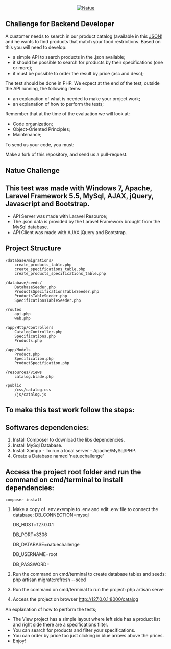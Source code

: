 <p align="center">
  <a href="https://www.natue.com.br">
      <img src="https://static.natue.com.br/images/icons/footer-logo.png" alt="Natue"/>
  </a>
</p>

## Challenge for Backend Developer

A customer needs to search in our product catalog (available in this <a href="https://github.com/natuelabs/challenge/blob/master/products.json">JSON</a>) and he wants to find products that match your food restrictions.
Based on this you will need to develop:

- a simple API to search products in the .json available;
- it should be possible to search for products by their specifications (one or more);
- it must be possible to order the result by price (asc and desc);

The test should be done in PHP. We expect at the end of the test, outside the API running, the following items:
- an explanation of what is needed to make your project work;
- an explanation of how to perform the tests;

Remember that at the time of the evaluation we will look at:
- Code organization;
- Object-Oriented Principles;
- Maintenance;

To send us your code, you must:

Make a fork of this repository, and send us a pull-request.

## Natue Challenge
## This test was made with Windows 7, Apache, Laravel Framework 5.5, MySql, AJAX, jQuery, Javascript and Bootstrap.
- API Server was made with Laravel Resource;
- The .json data is provided by the Laravel Framework brought from the MySql database.
- API Client was made with AJAX,jQuery and Bootstrap.

## Project Structure
    /database/migrations/
        create_products_table.php
        create_specifications_table.php
        create_products_specifications_table.php

    /database/seeds/
        DatabaseSeeder.php
        ProductsSpecificationsTableSeeder.php
        ProductsTableSeeder.php
        SpecificationsTableSeeder.php

    /routes
        api.php
        web.php

    /app/Http/Controllers
        CatalogController.php
        Specifications.php
        Products.php

    /app/Models
        Product.php
        Specification.php
        ProductSpecification.php
    
    /resources/views
        catalog.blade.php

    /public
        /css/catalog.css
        /js/catalog.js

## To make this test work follow the steps:

## Softwares dependencies:
1. Install Composer to download the libs dependencies.
2. Install MySql Database.    
3. Install Xampp - To run a local server - Apache/MySql/PHP.
4. Create a Database named 'natuechallenge'

## Access the project root folder and run the command on cmd/terminal to install dependencies:
    composer install

1. Make a copy of .env.exemple to .env and edit .env file to connect the database;
    DB_CONNECTION=mysql

    DB_HOST=127.0.0.1

    DB_PORT=3306

    DB_DATABASE=natuechallenge

    DB_USERNAME=root

    DB_PASSWORD=

2. Run the command on cmd/terminal to create database tables and seeds:
    php artisan migrate:refresh --seed

3. Run the command on cmd/terminal to run the project:
    php artisan serve

4. Access the project on browser http://127.0.0.1:8000/catalog

An explanation of how to perform the tests;
- The View project has a simple layout where left side has a product list and right side there are a specifications filter.
- You can search for products and filter your specifications.
- You can order by price too just clicking in blue arrows above the prices.
- Enjoy!
